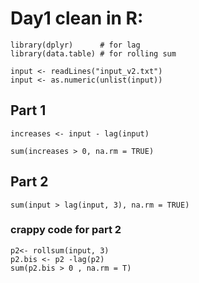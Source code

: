 # Day1 clean in R: 

```
library(dplyr)      # for lag
library(data.table) # for rolling sum

input <- readLines("input_v2.txt")
input <- as.numeric(unlist(input))
```

## Part 1

```
increases <- input - lag(input)

sum(increases > 0, na.rm = TRUE)
```
## Part 2 
`sum(input > lag(input, 3), na.rm = TRUE)`


### crappy code for part 2
```
p2<- rollsum(input, 3)
p2.bis <- p2 -lag(p2)
sum(p2.bis > 0 , na.rm = T)
```
